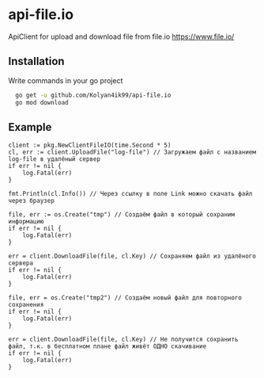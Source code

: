 
# api-file.io

ApiClient for upload and download file from file.io
https://www.file.io/


## Installation

Write commands in your go project

```bash
  go get -u github.com/Kolyan4ik99/api-file.io
  go mod download
```

## Example

	client := pkg.NewClientFileIO(time.Second * 5)
	cl, err := client.UploadFile("log-file") // Загружаем файл с названием log-file в удалёный сервер
	if err != nil {
		log.Fatal(err)
	}

	fmt.Println(cl.Info()) // Через ссылку в поле Link можно скачать файл через браузер

	file, err := os.Create("tmp") // Создаём файл в который сохраним информацию
	if err != nil {
		log.Fatal(err)
	}
	
	err = client.DownloadFile(file, cl.Key) // Сохраняем файл из удалёного сервера
	if err != nil {
		log.Fatal(err)
	}

	file, err = os.Create("tmp2") // Создаём новый файл для повторного сохранения
	if err != nil {
		log.Fatal(err)
	}

	err = client.DownloadFile(file, cl.Key) // Не получится сохранить файл, т.к. в бесплатном плане файл живёт ОДНО скачивание
	if err != nil {
		log.Fatal(err)
	}
    